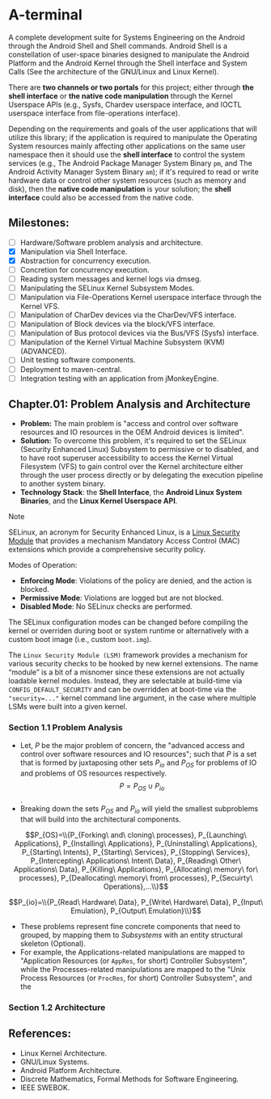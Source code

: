 # A-terminal

A complete development suite for Systems Engineering on the Android through the Android Shell and Shell commands. Android Shell is a constellation of user-space binaries designed to manipulate the Android Platform and the Android Kernel through the Shell interface and System Calls (See the architecture of the GNU/Linux and Linux Kernel).

There are **two channels or two portals** for this project; either through **the shell interface** or **the native code manipulation** through the Kernel Userspace APIs (e.g., Sysfs, Chardev userspace interface, and IOCTL userspace interface from file-operations interface).

Depending on the requirements and goals of the user applications that will utilize this library; if the application is required to manipulate the Operating System resources mainly affecting other applications on the same user namespace then it should use the **shell interface** to control the system services (e.g., The Android Package Manager System Binary `pm`, and The Android Activity Manager System Binary `am`); if it's required to read or write hardware data or control other system resources (such as memory and disk), then the **native code manipulation** is your solution; the **shell interface** could also be accessed from the native code.

## Milestones:
- [ ] Hardware/Software problem analysis and architecture.
- [x] Manipulation via Shell Interface.
- [x] Abstraction for concurrency execution.
- [ ] Concretion for concurrency execution.
- [ ] Reading system messages and kernel logs via dmseg.
- [ ] Manipulating the SELinux Kernel Subsystem Modes.
- [ ] Manipulation via File-Operations Kernel userspace interface through the Kernel VFS.
- [ ] Manipulation of CharDev devices via the CharDev/VFS interface.
- [ ] Manipulation of Block devices via the block/VFS interface.
- [ ] Manipulation of Bus protocol devices via the Bus/VFS (Sysfs) interface.
- [ ] Manipulation of the Kernel Virtual Machine Subsystem (KVM) (ADVANCED).
- [ ] Unit testing software components.
- [ ] Deployment to maven-central.
- [ ] Integration testing with an application from jMonkeyEngine.

## Chapter.01: Problem Analysis and Architecture
- **Problem:** The main problem is "access and control over software resources and IO resources in the OEM Android devices is limited". 
- **Solution:** To overcome this problem, it's required to set the SELinux (Security Enhanced Linux) Subsystem to permissive or to disabled, and to have root superuser accessibility to access the Kernel Virtual Filesystem (VFS) to gain control over the Kernel architecture either through the user process directly or by delegating the execution pipeline to another system binary.
- **Technology Stack**: the **Shell Interface**, the **Android Linux System Binaries**, and the **Linux Kernel Userspace API**.

> [!NOTE]
> SELinux, an acronym for Security Enhanced Linux, is a [Linux Security Module](https://www.kernel.org/doc/html/v4.15/admin-guide/LSM/index.html) that provides  a mechanism Mandatory Access Control (MAC) extensions which provide a comprehensive security policy.
>
> Modes of Operation:
> * **Enforcing Mode**: Violations of the policy are denied, and the action is blocked.
> * **Permissive Mode**: Violations are logged but are not blocked.
> * **Disabled Mode**: No SELinux checks are performed.
>
> The SELinux configuration modes can be changed before compiling the kernel or overriden during boot or system runtime or alternatively with a custom boot image (i.e., custom `boot.img`).
> 
> The `Linux Security Module (LSM)` framework provides a mechanism for various security checks to be hooked by new kernel extensions. The name “module” is a bit of a misnomer since these extensions are not actually loadable kernel modules. Instead, they are selectable at build-time via `CONFIG_DEFAULT_SECURITY` and can be overridden at boot-time via the `"security=..."` kernel command line argument, in the case where multiple LSMs were built into a given kernel.

### Section 1.1 Problem Analysis
* Let, $P$ be the major problem of concern, the "advanced access and control over software resources and IO resources"; such that $P$ is a set that is formed by juxtaposing other sets $P_{io}$ and $P_{OS}$ for problems of IO and problems of OS resources respectively.
$$P = P_{OS} \cup P_{io}$$.
* Breaking down the sets $P_{OS}$ and $P_{io}$ will yield the smallest subproblems that will build into the architectural components.

$$P_{OS}=\\{P_{Forking\ and\ cloning\ processes}, P_{Launching\ Applications}, P_{Installing\ Applications}, P_{Uninstalling\ Applications}, P_{Starting\ Intents}, P_{Starting\ Services}, P_{Stopping\ Services}, P_{Intercepting\ Applications\ Intent\ Data}, P_{Reading\ Other\ Applications\ Data}, P_{Killing\ Applications}, P_{Allocating\ memory\ for\ processes}, P_{Deallocating\ memory\ from\ processes}, P_{Secuirty\ Operations},...\\}$$

$$P_{io}=\\{P_{Read\ Hardware\ Data}, P_{Write\ Hardware\ Data}, P_{Input\ Emulation}, P_{Output\ Emulation}\\}$$

* These problems represent fine concrete components that need to grouped, by mapping them to _Subsystems_ with an entity structural skeleton (Optional).
* For example, the Applications-related manipulations are mapped to "Application Resources (or `AppRes`, for short) Controller Subsystem", while the Processes-related manipulations are mapped to the "Unix Process Resources (or `ProcRes`, for short) Controller Subsystem", and the 

### Section 1.2 Architecture 


## References:
* Linux Kernel Architecture.
* GNU/Linux Systems.
* Android Platform Architecture.
* Discrete Mathematics, Formal Methods for Software Engineering.
* IEEE SWEBOK.
